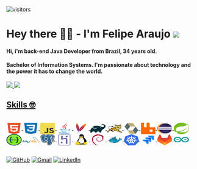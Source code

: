 ![visitors](https://visitor-badge.laobi.icu/badge?page_id=57691905)

# Hey there ✌🏼 - I'm Felipe Araujo <img  src="https://raw.githubusercontent.com/iampavangandhi/iampavangandhi/master/gifs/Hi.gif"  width="30px"></h2>

#### Hi, i'm back-end Java Developer from Brazil, 34 years old.
#### Bachelor of Information Systems. I'm passionate about technology and the power it has to change the world.



<div>

<a  href="https://github.com/FelipeAraujoFmx">

<img  height="180em"  src="https://github-readme-stats.vercel.app/api?username=FelipeAraujoFmx&show_icons=true&theme=aura&include_all_commits=true&count_private=true"/>
  <img height="180em" src="https://github-readme-stats.vercel.app/api/top-langs/?username=FelipeAraujoFmx&layout=compact&langs_count=7&theme=aura&show_icons=true"/>


</div>

## Skills :nerd_face:

<p  align="center">

<div  style="display: inline_block"><br>

<img  align="center"  alt="Felipe-HTML"  height="30"  width="40"  src="https://raw.githubusercontent.com/devicons/devicon/master/icons/html5/html5-plain.svg">
<img  align="center"  alt="Felipe-CSS3"  height="30"  width="40"  src="https://raw.githubusercontent.com/devicons/devicon/master/icons/css3/css3-plain.svg">
<img  align="center"  alt="Felipe-JS"  height="30"  width="40"  src="https://raw.githubusercontent.com/devicons/devicon/master/icons/javascript/javascript-original.svg">
<img  align="center"  alt="Felipe-JAVA"  height="30"  width="40"  src="https://raw.githubusercontent.com/devicons/devicon/master/icons/java/java-original.svg">
<img  align="center"  alt="Felipe-MAVEN"  height="30"  width="40"  src="https://raw.githubusercontent.com/devicons/devicon/master/icons/maven/maven-original.svg">
<img  align="center"  alt="Felipe-GRADLE"  height="30"  width="40"  src="https://raw.githubusercontent.com/devicons/devicon/master/icons/gradle/gradle-original.svg">
<img  align="center"  alt="Felipe-TOMCAT"  height="30"  width="40"  src="https://raw.githubusercontent.com/devicons/devicon/master/icons/tomcat/tomcat-original.svg">
<img  align="center"  alt="Felipe-HIBERNATE"  height="30"  width="40"  src="https://raw.githubusercontent.com/devicons/devicon/master/icons/hibernate/hibernate-original.svg">
<img  align="center"  alt="Felipe-RABBITMQ"  height="30"  width="40"  src="https://raw.githubusercontent.com/devicons/devicon/master/icons/rabbitmq/rabbitmq-original.svg">
<img  align="center"  alt="Felipe-ECLIPSE"  height="30"  width="40"  src="https://raw.githubusercontent.com/devicons/devicon/master/icons/eclipse/eclipse-original.svg">
<img  align="center"  alt="Felipe-SPRING"  height="30"  width="40"  src="https://raw.githubusercontent.com/devicons/devicon/master/icons/spring/spring-original.svg">
<img  align="center"  alt="Felipe-SWAGGER"  height="30"  width="40"  src="https://raw.githubusercontent.com/devicons/devicon/master/icons/swagger/swagger-original.svg">
<img  align="center"  alt="Felipe-MYSQL"  height="30"  width="40"  src="https://raw.githubusercontent.com/devicons/devicon/master/icons/mysql/mysql-original-wordmark.svg">
<img  align="center"  alt="Felipe-POSTGRESQL"  height="30"  width="40"  src="https://raw.githubusercontent.com/devicons/devicon/master/icons/postgresql/postgresql-original.svg">
<img  align="center"  alt="Felipe-HEROKU"  height="30"  width="40"  src="https://raw.githubusercontent.com/devicons/devicon/master/icons/heroku/heroku-original.svg">
<img  align="center"  alt="Felipe-LINUX"  height="30"  width="40"  src="https://raw.githubusercontent.com/devicons/devicon/master/icons/linux/linux-original.svg">
<img  align="center"  alt="Felipe-DEBIAN"  height="30"  width="40"  src="https://raw.githubusercontent.com/devicons/devicon/master/icons/debian/debian-original.svg">
<img  align="center"  alt="Felipe-DOCKER"  height="30"  width="40"  src="https://raw.githubusercontent.com/devicons/devicon/master/icons/docker/docker-original.svg">
<img  align="center"  alt="Felipe-KUBERNETES"  height="30"  width="40"  src="https://raw.githubusercontent.com/devicons/devicon/master/icons/kubernetes/kubernetes-original.svg">
<img  align="center"  alt="Felipe-JIRA"  height="30"  width="40"  src="https://raw.githubusercontent.com/devicons/devicon/master/icons/jira/jira-original.svg">
<img  align="center"  alt="Felipe-GITLAB"  height="30"  width="40"  src="https://raw.githubusercontent.com/devicons/devicon/master/icons/gitlab/gitlab-original.svg">
<img  align="center"  alt="Felipe-ARDUINO"  height="30"  width="40"  src="https://raw.githubusercontent.com/devicons/devicon/master/icons/arduino/arduino-original.svg">


</div>

<div>
  
## 
  
[![GitHub](https://img.shields.io/badge/github-%23100000.svg?&style=for-the-badge&logo=github&logoColor=white)](https://github.com/FelipeAraujoFmx)
[![Gmail](https://img.shields.io/badge/-Gmail-%23333?style=for-the-badge&logo=gmail&logoColor=red)](mailto:felipecma.araujo@gmail.com)
[![LinkedIn](https://img.shields.io/badge/LinkedIn-%230077B5.svg?&style=for-the-badge&logo=linkedin&logoColor=white)](https://www.linkedin.com/in/felipearaujofmx)

</div>  
